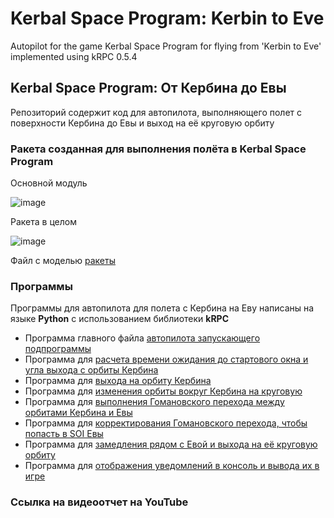 # Kerbal Space Program: Kerbin to Eve
Autopilot for the game Kerbal Space Program for flying from 'Kerbin to Eve' implemented using kRPC 0.5.4

## Kerbal Space Program: От Кербина до Евы
Репозиторий содержит код для автопилота, выполняющего полет с поверхности Кербина до Евы и выход на её круговую орбиту


### Ракета созданная для выполнения полёта в Kerbal Space Program
Основной модуль

![image](https://github.com/user-attachments/assets/67ee34d9-aeb1-4774-9136-142da10e3bf4)

Ракета в целом

![image](https://github.com/user-attachments/assets/ef05902f-72da-44f2-bc5a-b74517cf9c03)

Файл с моделью [ракеты](_KSP_project_rocket.craft)


### Программы 
Программы для автопилота для полета с Кербина на Еву написаны на языке **Python** с использованием библиотеки **kRPC**
- Программа главного файла [автопилота запускающего подпрограммы](KSP_proj.py)
- Программа для [расчета времени ожидания до стартового окна и угла выхода с орбиты Кербина](KTE/angle_calculation.py)
- Программа для [выхода на орбиту Кербина](KTE/orbital_launch.py)
- Программа для [изменения орбиты вокруг Кербина на круговую](KTE/circularization.py)
- Программа для [выполнения Гомановского перехода между орбитами Кербина и Евы](KTE/interorbital_flight.py)
- Программа для [корректирования Гомановского перехода, чтобы попасть в SOI Евы](KTE/correction_node.py)
- Программа для [замедления рядом с Евой и выхода на её круговую орбиту](KTE/slowdown.py)
- Программа для [отображения уведомлений в консоль и вывода их в игре](KTE/notification.py)
  
### Ссылка на видеоотчет на YouTube







